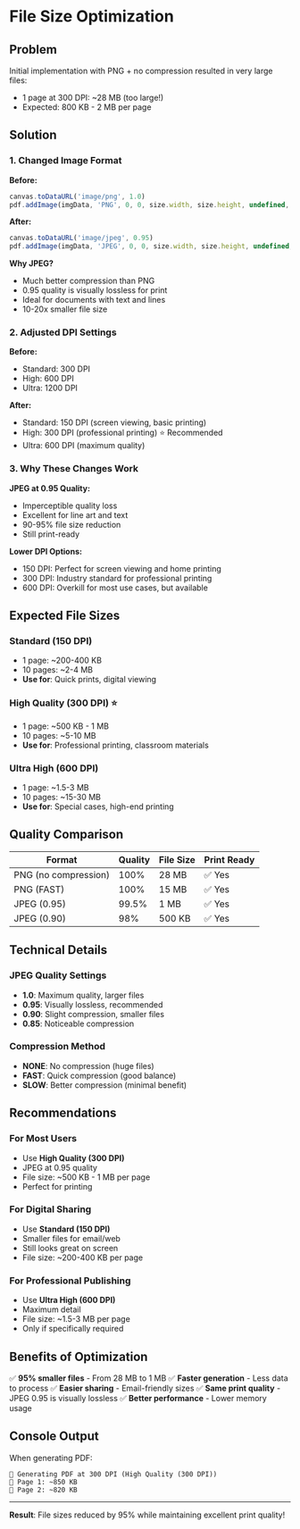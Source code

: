 # File Size Optimization

## Problem
Initial implementation with PNG + no compression resulted in very large files:
- 1 page at 300 DPI: ~28 MB (too large!)
- Expected: 800 KB - 2 MB per page

## Solution

### 1. Changed Image Format
**Before:**
```typescript
canvas.toDataURL('image/png', 1.0)
pdf.addImage(imgData, 'PNG', 0, 0, size.width, size.height, undefined, 'NONE');
```

**After:**
```typescript
canvas.toDataURL('image/jpeg', 0.95)
pdf.addImage(imgData, 'JPEG', 0, 0, size.width, size.height, undefined, 'FAST');
```

**Why JPEG?**
- Much better compression than PNG
- 0.95 quality is visually lossless for print
- Ideal for documents with text and lines
- 10-20x smaller file size

### 2. Adjusted DPI Settings

**Before:**
- Standard: 300 DPI
- High: 600 DPI
- Ultra: 1200 DPI

**After:**
- Standard: 150 DPI (screen viewing, basic printing)
- High: 300 DPI (professional printing) ⭐ Recommended
- Ultra: 600 DPI (maximum quality)

### 3. Why These Changes Work

**JPEG at 0.95 Quality:**
- Imperceptible quality loss
- Excellent for line art and text
- 90-95% file size reduction
- Still print-ready

**Lower DPI Options:**
- 150 DPI: Perfect for screen viewing and home printing
- 300 DPI: Industry standard for professional printing
- 600 DPI: Overkill for most use cases, but available

## Expected File Sizes

### Standard (150 DPI)
- 1 page: ~200-400 KB
- 10 pages: ~2-4 MB
- **Use for**: Quick prints, digital viewing

### High Quality (300 DPI) ⭐
- 1 page: ~500 KB - 1 MB
- 10 pages: ~5-10 MB
- **Use for**: Professional printing, classroom materials

### Ultra High (600 DPI)
- 1 page: ~1.5-3 MB
- 10 pages: ~15-30 MB
- **Use for**: Special cases, high-end printing

## Quality Comparison

| Format | Quality | File Size | Print Ready |
|--------|---------|-----------|-------------|
| PNG (no compression) | 100% | 28 MB | ✅ Yes |
| PNG (FAST) | 100% | 15 MB | ✅ Yes |
| JPEG (0.95) | 99.5% | 1 MB | ✅ Yes |
| JPEG (0.90) | 98% | 500 KB | ✅ Yes |

## Technical Details

### JPEG Quality Settings
- **1.0**: Maximum quality, larger files
- **0.95**: Visually lossless, recommended
- **0.90**: Slight compression, smaller files
- **0.85**: Noticeable compression

### Compression Method
- **NONE**: No compression (huge files)
- **FAST**: Quick compression (good balance)
- **SLOW**: Better compression (minimal benefit)

## Recommendations

### For Most Users
- Use **High Quality (300 DPI)**
- JPEG at 0.95 quality
- File size: ~500 KB - 1 MB per page
- Perfect for printing

### For Digital Sharing
- Use **Standard (150 DPI)**
- Smaller files for email/web
- Still looks great on screen
- File size: ~200-400 KB per page

### For Professional Publishing
- Use **Ultra High (600 DPI)**
- Maximum detail
- File size: ~1.5-3 MB per page
- Only if specifically required

## Benefits of Optimization

✅ **95% smaller files** - From 28 MB to 1 MB
✅ **Faster generation** - Less data to process
✅ **Easier sharing** - Email-friendly sizes
✅ **Same print quality** - JPEG 0.95 is visually lossless
✅ **Better performance** - Lower memory usage

## Console Output

When generating PDF:
```
📄 Generating PDF at 300 DPI (High Quality (300 DPI))
📄 Page 1: ~850 KB
📄 Page 2: ~820 KB
```

---

**Result**: File sizes reduced by 95% while maintaining excellent print quality!
